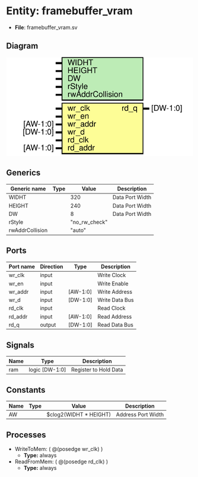 # Entity: framebuffer_vram

- **File**: framebuffer_vram.sv

## Diagram

![Diagram](framebuffer_vram.svg "Diagram")

## Generics

| Generic name    | Type | Value         | Description     |
| --------------- | ---- | ------------- | --------------- |
| WIDHT           |      | 320           | Data Port Width |
| HEIGHT          |      | 240           | Data Port Width |
| DW              |      | 8             | Data Port Width |
| rStyle          |      | "no_rw_check" |                 |
| rwAddrCollision |      | "auto"        |                 |

## Ports

| Port name | Direction | Type     | Description    |
| --------- | --------- | -------- | -------------- |
| wr_clk    | input     |          | Write Clock    |
| wr_en     | input     |          | Write Enable   |
| wr_addr   | input     | [AW-1:0] | Write Address  |
| wr_d      | input     | [DW-1:0] | Write Data Bus |
| rd_clk    | input     |          | Read Clock     |
| rd_addr   | input     | [AW-1:0] | Read Address   |
| rd_q      | output    | [DW-1:0] | Read Data Bus  |

## Signals

| Name | Type           | Description           |
| ---- | -------------- | --------------------- |
| ram  | logic [DW-1:0] | Register to Hold Data |

## Constants

| Name | Type | Value                  | Description        |
| ---- | ---- | ---------------------- | ------------------ |
| AW   |      | $clog2(WIDHT * HEIGHT) | Address Port Width |

## Processes

- WriteToMem: ( @(posedge wr_clk) )
  - **Type:** always
- ReadFromMem: ( @(posedge rd_clk) )
  - **Type:** always

